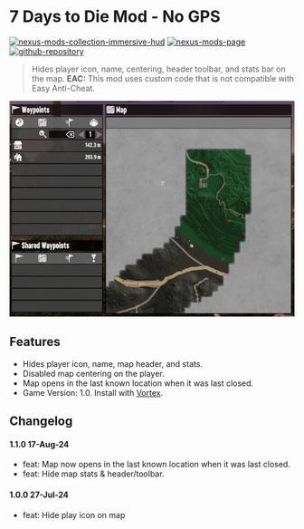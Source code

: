 # 7 Days to Die Mod - No GPS

[![nexus-mods-collection-immersive-hud](https://img.shields.io/badge/Nexus%20Mods%20Collection-Immersive%20HUD%20-orange?style=flat-square&logo=spinrilla)](https://next.nexusmods.com/7daystodie/collections/epfqzi) [![nexus-mods-page](https://img.shields.io/badge/Nexus%20Mod-No%20GPS%20-orange?style=flat-square&logo=spinrilla)](https://www.nexusmods.com/7daystodie/mods/5525) [![github-repository](https://img.shields.io/badge/GitHub-Repository-green?style=flat-square&logo=github)](https://github.com/rdok/7daystodie_mod_no_gps)

> Hides player icon, name, centering, header toolbar, and stats bar on the map.
> **EAC:** This mod uses custom code that is not compatible with Easy Anti-Cheat.

[![No GPS Showcase](https://raw.githubusercontent.com/rdok/7daystodie_mod_no_gps/main/documentation/showcase.jpg)](https://www.nexusmods.com/7daystodie/mods/5525)


## Features
- Hides player icon, name, map header, and stats.
- Disabled map centering on the player.
- Map opens in the last known location when it was last closed.
- Game Version: 1.0. Install with [Vortex](https://www.nexusmods.com/about/vortex/).

## Changelog
#### 1.1.0 17-Aug-24
- feat: Map now opens in the last known location when it was last closed.
- feat: Hide map stats & header/toolbar.
#### 1.0.0 27-Jul-24
- feat: Hide play icon on map
